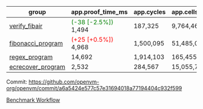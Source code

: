 | group | app.proof_time_ms | app.cycles | app.cells_used | leaf.proof_time_ms | leaf.cycles | leaf.cells_used |
| -- | -- | -- | -- | -- | -- | -- |
| [verify_fibair](https://github.com/openvm-org/openvm/blob/benchmark-results/benchmarks-pr/1318/verify_fibair-a6a5424e577c57e31694018a77194404c932f599.md) |<span style='color: green'>(-38 [-2.5%])</span> 1,494 |  187,325 |  9,764,465 |- | - | - |
| [fibonacci_program](https://github.com/openvm-org/openvm/blob/benchmark-results/benchmarks-pr/1318/fibonacci-a6a5424e577c57e31694018a77194404c932f599.md) |<span style='color: red'>(+25 [+0.5%])</span> 4,968 |  1,500,095 |  51,485,080 |- | - | - |
| [regex_program](https://github.com/openvm-org/openvm/blob/benchmark-results/benchmarks-pr/1318/regex-a6a5424e577c57e31694018a77194404c932f599.md) | 14,692 |  1,914,103 |  165,455,373 | 25,814 |  4,443,548 |  219,423,976 |
| [ecrecover_program](https://github.com/openvm-org/openvm/blob/benchmark-results/benchmarks-pr/1318/ecrecover-a6a5424e577c57e31694018a77194404c932f599.md) | 2,532 |  284,567 |  15,055,723 | 16,513 |  3,484,815 |  168,286,112 |


Commit: https://github.com/openvm-org/openvm/commit/a6a5424e577c57e31694018a77194404c932f599

[Benchmark Workflow](https://github.com/openvm-org/openvm/actions/runs/13135921017)
